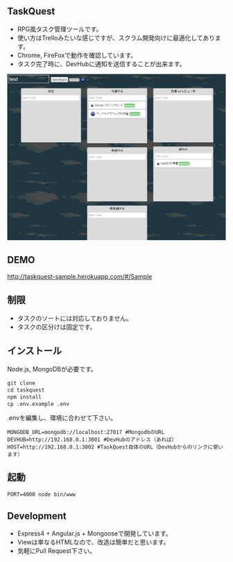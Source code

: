 TaskQuest
----------


 * RPG風タスク管理ツールです。
 * 使い方はTrelloみたいな感じですが、スクラム開発向けに最適化してあります。
 * Chrome, FireFoxで動作を確認しています。
 * タスク完了時に、DevHubに通知を送信することが出来ます。

![screenshot](screenshot.png)


DEMO
-------

http://taskquest-sample.herokuapp.com/#/Sample

制限
------

 * タスクのソートには対応しておりません。
 * タスクの区分けは固定です。

インストール
----------

Node.js, MongoDBが必要です。

```
git clone
cd taskquest
npm install
cp .env.example .env
```

.envを編集し、環境に合わせて下さい。

```
MONGODB_URL=mongodb://localhost:27017 #MongodbのURL
DEVHUB=http://192.168.0.1:3001 #DevHubのアドレス（あれば）
HOST=http://192.168.0.1:3002 #TaskQuest自体のURL（DevHubからのリンクに使います）
```


起動
---------

```
PORT=4000 node bin/www
``` 
 
Development
--------

 * Express4 + Angular.js + Mongooseで開発しています。
 * Viewは単なるHTMLなので、改造は簡単だと思います。
 * 気軽にPull Request下さい。
